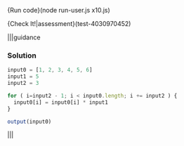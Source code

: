 {Run code}(node run-user.js x10.js)

{Check It!|assessment}(test-4030970452)

|||guidance
### Solution
```javascript
input0 = [1, 2, 3, 4, 5, 6]
input1 = 5
input2 = 3

for ( i=input2 - 1; i < input0.length; i += input2 ) {
  input0[i] = input0[i] * input1
}

output(input0)
```
|||